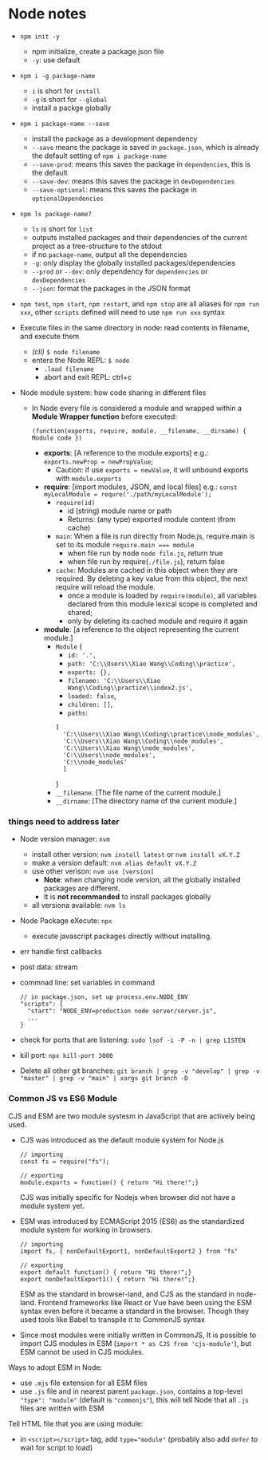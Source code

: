 # Node notes

- `npm init -y`

  - npm initialize, create a package.json file
  - `-y`: use default
    <br>

- `npm i -g package-name`

  - `i` is short for `install`
  - `-g` is short for `--global`
  - install a packge globally
    <br>

- `npm i package-name --save`

  - install the package as a development dependency
  - `--save` means the package is saved in `package.json`, which is already the default setting of `npm i package-name`
  - `--save-prod`: means this saves the package in `dependencies`, this is the default
  - `--save-dev`: means this saves the package in `devDependencies`
  - `--save-optional`: means this saves the package in `optionalDependencies`
    <br>

- `npm ls package-name?`

  - `ls` is short for `list`
  - outputs installed packages and their dependencies of the current project as a tree-structure to the stdout
  - if no `package-name`, output all the dependencies
  - `-g`: only display the globally installed packages/dependencies
  - `--prod` or `--dev`: only dependency for `dependencies` or `devDependencies`
  - `--json`: format the packages in the JSON format
    <br>

- `npm test`, `npm start`, `npm restart`, and `npm stop` are all aliases for `npm run xxx`, other `scripts` defined will need to use `npm run xxx` syntax
  <br>

- Execute files in the same directory in node: read contents in filename, and execute them

  - _(cli)_ `$ node filename`
  - enters the Node REPL: `$ node`
    - `.load filename`
    - abort and exit REPL: ctrl+c

- Node module system: how code sharing in different files

  - In Node every file is considered a module and wrapped within a **Module Wrapper function** before executed:

    ```
    (function(exports, require, module, __filename, __dirname) { Module code })
    ```

    - **exports**: [A reference to the module.exports]
      e.g.: `exports.newProp = newPropValue`;
      - Caution: if use `exports = newValue`, it will unbound exports with `module.exports`
        <br>
    - **require**: [import modules, JSON, and local files]
      e.g.: `const myLocalModule = requre('./path/myLocalModule');`
      - `require(id)`
        - id (string) module name or path
        - Returns: (any type) exported module content (from cache)
      - `main`: When a file is run directly from Node.js, require.main is set to its module `require.main === module`
        - when file run by node `node file.js`, return true
        - when file run by require(`./file.js`), return false
      - `cache`: Modules are cached in this object when they are required. By deleting a key value from this object, the next require will reload the module.
        - once a module is loaded by `require(module)`, all variables declared from this module lexical scope is completed and shared;
        - only by deleting its cached module and require it again
          <br>
    - **module**: [a reference to the object representing the current module.]
      - `Module` {
        - `id: '.',`
        - `path: 'C:\\Users\\Xiao Wang\\Coding\\practice',`
        - `exports: {},`
        - `filename: 'C:\\Users\\Xiao Wang\\Coding\\practice\\index2.js',`
        - `loaded: false`,
        - `children: []`,
        - `paths`:
        ```
        [
          'C:\\Users\\Xiao Wang\\Coding\\practice\\node_modules',
          'C:\\Users\\Xiao Wang\\Coding\\node_modules',
          'C:\\Users\\Xiao Wang\\node_modules',
          'C:\\Users\\node_modules',
          'C:\\node_modules'
          ]
        ```
        }
        <br>
      - `__filemane`: [The file name of the current module.]
        <br>
      - `__dirname`: [The directory name of the current module.]

### things need to address later

- <span>Node version manager</span>: `nvm`
  - install other version: `nvm install latest` or `nvm install vX.Y.Z`
  - make a version default: `nvm alias default vX.Y.Z`
  - use other verison: `nvm use [version]`
    - **Note**: when changing node version, all the globally installed packages are different.
    - It is **not recommanded** to install packages globally
  - all versiona available: `nvm ls`
    <br>
- <span>Node Package eXecute</span>: `npx`

  - execute javascript packages directly without installing.
    <br>

- err handle first callbacks
- post data: stream
- commnad line: set variables in command
  ```
  // in package.json, set up process.env.NODE_ENV
  "scripts": {
    "start": "NODE_ENV=production node server/server.js",
    ...
  }
  ```
- check for ports that are listening:
  `sudo lsof -i -P -n | grep LISTEN`
- kill port:
  `npx kill-port 3000`
  <br>

- Delete all other git branches:
  `git branch | grep -v "develop" | grep -v "master" | grep -v "main" | xargs git branch -D`

### Common JS vs ES6 Module

CJS and ESM are two module systesm in JavaScript that are actively being used.

- CJS was introduced as the default module system for Node.js

  ```
  // importing
  const fs = require("fs");

  // exporting
  module.exports = function() { return "Hi there!";}
  ```

  CJS was initially specific for Nodejs when browser did not have a module system yet.
  <br>

- ESM was introduced by ECMAScript 2015 (ES6) as the standardized module system for working in browsers.

  ```
  // importing
  import fs, { nonDefaultExport1, nonDefaultExport2 } from "fs"

  // exporting
  export default function() { return "Hi there!";}
  export nonDefaultExport1() { return "Hi there!";}
  ```

  ESM as the standard in browser-land, and CJS as the standard in node-land.
  Frontend frameworks like React or Vue have been using the ESM syntax even before it became a standard in the browser. Though they used tools like Babel to transpile it to CommonJS syntax
  <br>

- Since most modules were initially written in CommonJS, It is possible to import CJS modules in ESM (`import * as CJS from 'cjs-module'`), but ESM cannot be used in CJS modules.

Ways to adopt ESM in Node:

- use `.mjs` file extension for all ESM files
- use `.js` file and in nearest parent `package.json`, contains a top-level `"type": "module"` (default is `"commonjs"`), this will tell Node that all `.js` files are written with ESM

Tell HTML file that you are using module:

- in `<script></script>` tag, add `type="module"` (probably also add `defer` to wait for script to load)
